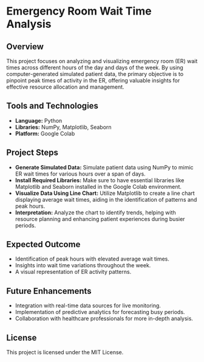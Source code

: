 # Emergency Room Wait Time Analysis
## Overview
This project focuses on analyzing and visualizing emergency room (ER) wait times across different hours of the day and days of the week. By using computer-generated simulated patient data, the primary objective is to pinpoint peak times of activity in the ER, offering valuable insights for effective resource allocation and management.

## Tools and Technologies
- **Language:** Python
- **Libraries:** NumPy, Matplotlib, Seaborn
- **Platform:** Google Colab

## Project Steps
- **Generate Simulated Data:** Simulate patient data using NumPy to mimic ER wait times for various hours over a span of days.
- **Install Required Libraries:** Make sure to have essential libraries like Matplotlib and Seaborn installed in the Google Colab environment.
- **Visualize Data Using Line Chart:** Utilize Matplotlib to create a line chart displaying average wait times, aiding in the identification of patterns and peak hours.
- **Interpretation:** Analyze the chart to identify trends, helping with resource planning and enhancing patient experiences during busier periods.

## Expected Outcome
- Identification of peak hours with elevated average wait times.
- Insights into wait time variations throughout the week.
- A visual representation of ER activity patterns.

## Future Enhancements
- Integration with real-time data sources for live monitoring.
- Implementation of predictive analytics for forecasting busy periods.
- Collaboration with healthcare professionals for more in-depth analysis.

## License
This project is licensed under the MIT License.

